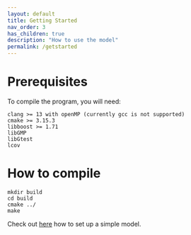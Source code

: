 ```yaml
---
layout: default
title: Getting Started
nav_order: 3
has_children: true
description: "How to use the model"
permalink: /getstarted
---
```


# Prerequisites

To compile the program, you will need:
```
clang >= 13 with openMP (currently gcc is not supported)
cmake >= 3.15.3
libboost >= 1.71
libGMP
libGtest
lcov
```

# How to compile
```
mkdir build
cd build
cmake ../
make
```


Check out [here](http://globalgroundwatermodel.org/tutorial/tut1) how to set up a simple model.




